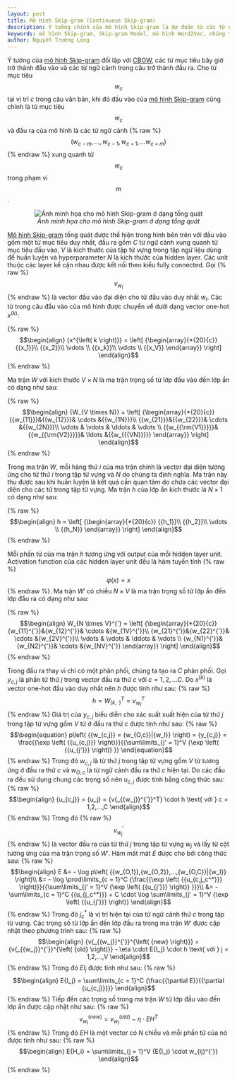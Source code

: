 ```yaml
---
layout: post
title: Mô hình Skip-gram (Continuous Skip-gram)
description: Ý tưởng chính của mô hình Skip-gram là dự đoán từ các từ ngữ cảnh xung quanh dựa vào từ mục tiêu đầu vào trong một phạm vi nhất định.
keywords: mô hình Skip-gram, Skip-gram Model, mô hình Word2Vec, nhúng từ Skip-gram, Continuous Skip-gram Model
author: Nguyễn Trường Long
---
```


Ý tưởng của [mô hình Skip-gram](https://nguyentruonglong.net/mo-hinh-skip-gram.html) đối lập với [CBOW](https://nguyentruonglong.net/mo-hinh-cbow-continuous-bag-of-words.html), các từ mục tiêu bây giờ trở thành đầu vào và các từ ngữ cảnh trong câu trở thành đầu ra. Cho từ mục tiêu $${w_c}$$ tại vị trí $c$ trong câu văn bản, khi đó đầu vào của [mô hình Skip-gram](https://nguyentruonglong.net/mo-hinh-skip-gram.html) cũng chính là từ mục tiêu $${w_c}$$ và đầu ra của mô hình là các từ ngữ cảnh {% raw %}$$\left( {{w_{c - m}},...,{w_{c - 1}},{w_{c + 1}},...{w_{c + m}}} \right)$${% endraw %} xung quanh từ $${w_c}$$ trong phạm vi $$m$$.

<figure class="image">
<center>
  <img src="https://nguyentruonglong.net/images/SkipGram.png" alt="Ảnh minh họa cho mô hình Skip-gram ở dạng tổng quát">
  <figcaption><i>Ảnh minh họa cho mô hình Skip-gram ở dạng tổng quát</i></figcaption>
</center>
</figure>

[Mô hình Skip-gram](https://nguyentruonglong.net/mo-hinh-skip-gram.html) tổng quát được thể hiện trong hình bên trên với đầu vào gồm một từ mục tiêu duy nhất, đầu ra gồm $C$ từ ngữ cảnh xung quanh từ mục tiêu đầu vào, $V$ là kích thước của tập từ vựng trong tập ngữ liệu dùng để huấn luyện và hyperparameter $N$ là kích thước của hidden layer. Các unit thuộc các layer kế cận nhau được kết nối theo kiểu fully connected. Gọi {% raw %}$${v_{{w_I}}}$${% endraw %} là vector đầu vào đại diện cho từ đầu vào duy nhất ${w_I}$. Các từ trong câu đầu vào của mô hình được chuyển về dưới dạng vector one-hot ${x^{\left( k \right)}}$:

{% raw %}
$$\begin{align}
	{x^{\left( k \right)}} = \left[ {\begin{array}{*{20}{c}}
		{{x_1}}\\
		{{x_2}}\\
		\vdots \\
		{{x_k}}\\
		\vdots \\
		{{x_V}}
		\end{array}} \right]
\end{align}$$
{% endraw %}

Ma trận $W$ với kích thước $V\times N$ là ma trận trọng số từ lớp đầu vào đến lớp ẩn có dạng như sau:

{% raw %}
$$\begin{align}
	{W_{V \times N}} = \left[ {\begin{array}{*{20}{c}}
		{{w_{11}}}&{{w_{12}}}& \cdots &{{w_{1N}}}\\
		{{w_{21}}}&{{w_{22}}}& \cdots &{{w_{2N}}}\\
		\vdots & \vdots & \ddots & \vdots \\
		{{w_{{\rm{V1}}}}}&{{w_{{\rm{V2}}}}}& \ldots &{{w_{{{VN}}}}}
		\end{array}} \right]
\end{align}$$
{% endraw %}

Trong ma trận $W$, mỗi hàng thứ $i$ của ma trận chính là vector đại diện tương ứng cho từ thứ $i$ trong tập từ vựng và $N$ do chúng ta định nghĩa. Ma trận này thu được sau khi huấn luyện là kết quả cần quan tâm do chứa các vector đại diện cho các từ trong tập từ vựng. Ma trận $h$ của lớp ẩn kích thước là $N\times 1$ có dạng như sau:

{% raw %}
$$\begin{align}
h = \left[ {\begin{array}{*{20}{c}}
	{{h_1}}\\
	{{h_2}}\\
	\vdots \\
	{{h_N}}
	\end{array}} \right]
\end{align}$$
{% endraw %}

Mỗi phần tử của ma trận $h$ tương ứng với output của mỗi hidden layer unit. Activation function của các hidden layer unit đều là hàm tuyến tính {% raw %}$$\varphi \left( x \right) = x$${% endraw %}. Ma trận $W'$ có chiều $N\times V$ là ma trận trọng số từ lớp ẩn đến lớp đầu ra có dạng như sau:

{% raw %}
$$\begin{align}
	W_{N \times V}^{'} = \left[ {\begin{array}{*{20}{c}}
	{w_{11}^{'}}&{w_{12}^{'}}& \cdots &{w_{1V}^{'}}\\
	{w_{21}^{'}}&{w_{22}^{'}}& \cdots &{w_{2V}^{'}}\\
	 \vdots & \vdots & \ddots & \vdots \\
	{w_{N1}^{'}}&{w_{N2}^{'}}& \cdots &{w_{NV}^{'}}
	\end{array}} \right]
\end{align}$$
{% endraw %}

Trong đầu ra thay vì chỉ có một phân phối, chúng ta tạo ra $C$ phân phối. Gọi $y_{c, j}$ là phần tử thứ $j$ trong vector đầu ra thứ $c$ với $c = 1, 2,... C$. Do ${x^{\left( k \right)}}$ là vector one-hot đầu vào duy nhất nên $h$ được tính như sau:
{% raw %}
$$\begin{equation}
h = W_{\left( {k, \cdot } \right)}^T = v{}_{{w_I}}^T
\end{equation}$$
{% endraw %}
Giá trị của $y_{c,j}$ biểu diễn cho xác suất xuất hiện của từ thứ $j$ trong tập từ vựng gồm $V$ từ ở đầu ra thứ $c$ được tính như sau:
{% raw %}
$$\begin{equation}
p\left( {{w_{c,j}} = {w_{O,c}}|{w_I}} \right) = {y_{c,j}} = \frac{{\exp \left( {{u_{c,j}}} \right)}}{{\sum\limits_{j' = 1}^V {\exp \left( {{u_{j'}}} \right)} }}
\end{equation}$$
{% endraw %}
Trong đó ${w_{c,j}}$ là từ thứ $j$ trong tập từ vựng gồm $V$ từ tương ứng ở đầu ra thứ $c$ và ${w_{O,c}}$ là từ ngữ cảnh đầu ra thứ $c$ hiện tại. Do các đầu ra đều sử dụng chung các trọng số nên $u_{c, j}$ được tính bằng công thức sau:
{% raw %}
$$\begin{align}
{u_{c,j}} = {u_j} = {v{_{{w_j}}^{'}}^T} \cdot h \text{  với  } c = 1,2,...,C
\end{align}$$
{% endraw %}
Trong đó {% raw %}$$v{_{{w_j}}^{'}}$${% endraw %} là vector đầu ra của từ thứ $j$ trong tập từ vựng ${w_j}$ và lấy từ cột tương ứng của ma trận trọng số $W'$. Hàm mất mát $E$ được cho bởi công thức sau:
{% raw %}
$$\begin{align}
E &=  - \log p\left( {{w_{O,1}},{w_{O,2}},...,{w_{O,C}}|{w_I}} \right)\\
&= - \log \prod\limits_{c = 1}^C {\frac{{\exp \left( {{u_{c,j_c^*}}} \right)}}{{\sum\limits_{j' = 1}^V {\exp \left( {{u_{j'}}} \right)} }}}\\
&=  - \sum\limits_{c = 1}^C {{u_{j_c^*}}}  + C \cdot \log \sum\limits_{j' = 1}^V {\exp \left( {{u_{j'}}} \right)}
\end{align}$$
{% endraw %}
Trong đó $j^{*}_{c}$ là vị trí hiện tại của từ ngữ cảnh thứ $c$ trong tập từ vựng. Các trọng số từ lớp ẩn đến lớp đầu ra trong ma trận $W'$ được cập nhật theo phương trình sau:
{% raw %}
$$\begin{align}
{v{_{{w_j}}^{'}}^{\left( {new} \right)}} = {v{_{{w_j}}^{'}}^{\left( {old} \right)}} - \eta  \cdot E{I_j} \cdot h \text{  với  } j = 1,2,...,V
\end{align}$$
{% endraw %}
Trong đó $E{I_j}$ được tính như sau:
{% raw %}
$$\begin{align}
	E{I_j} = \sum\limits_{c = 1}^C {\frac{{\partial E}}{{\partial {u_{c,j}}}}}
\end{align}$$
{% endraw %}
Tiếp đến các trọng số trong ma trận $W$ từ lớp đầu vào đến lớp ẩn được cập nhật như sau:
{% raw %}
$$\begin{equation}
{v_{{w_I}}}^{\left( {new} \right)} = {v_{{w_I}}}^{\left( {old} \right)} - \eta  \cdot E{H^T}
\end{equation}$$
{% endraw %}
Trong đó $EH$ là một vector có $N$ chiều và mỗi phần tử của nó được tính như sau:
{% raw %}
$$\begin{align}
	E{H_i} = \sum\limits_{j = 1}^V {E{I_j} \cdot w_{ij}^{'}}
\end{align}$$
{% endraw %}
